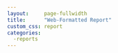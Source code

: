 ```yaml
---
layout:     page-fullwidth
title:      "Web-Formatted Report"
custom_css: report
categories:
  -reports
---
```

